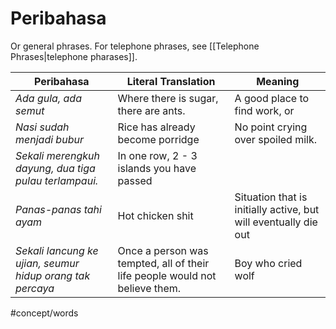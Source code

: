 # Peribahasa
Or general phrases. For telephone phrases, see [[Telephone Phrases|telephone pharases]].

| Peribahasa            | Literal Translation                   | Meaning |
| --------------------- | ------------------------------------- | ------- |
| *Ada gula, ada semut* | Where there is sugar, there are ants. | A good place to find work, or         |
| *Nasi sudah menjadi bubur* | Rice has already become porridge | No point crying over spoiled milk. |
| *Sekali merengkuh dayung, dua tiga pulau terlampaui.* | In one row, 2 - 3 islands you have passed |
| *Panas-panas tahi ayam* | Hot chicken shit | Situation that is initially active, but will eventually die out |
|*Sekali lancung ke ujian, seumur hidup orang tak percaya* | Once a person was tempted, all of their life people would not believe them. |Boy who cried wolf|

#concept/words 